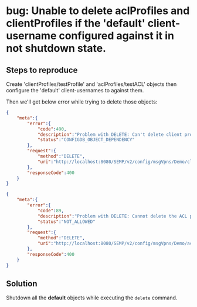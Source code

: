 # bug: Unable to delete aclProfiles and clientProfiles if the 'default' client-username configured against it in not shutdown state.

## Steps to reproduce

Create 'clientProfiles/testProfile' and 'aclProfiles/testACL' objects then configure the 'default' client-usernames to against them.

Then we'll get below error while trying to delete those objects:

```json
{
    "meta":{
        "error":{
            "code":490,
            "description":"Problem with DELETE: Can't delete client profile because there are client-usernames configured against it in not shutdown state.",
            "status":"CONFIGDB_OBJECT_DEPENDENCY"
        },
        "request":{
            "method":"DELETE",
            "uri":"http://localhost:8080/SEMP/v2/config/msgVpns/Demo/clientProfiles/testProfile"
        },
        "responseCode":400
    }
}
```
```json
{
    "meta":{
        "error":{
            "code":89,
            "description":"Problem with DELETE: Cannot delete the ACL profile because there are client-usernames configured against it in not shutdown state.",
            "status":"NOT_ALLOWED"
        },
        "request":{
            "method":"DELETE",
            "uri":"http://localhost:8080/SEMP/v2/config/msgVpns/Demo/aclProfiles/testACL"
        },
        "responseCode":400
    }
}
```

## Solution

Shutdown all the **default** objects while executing the `delete` command.